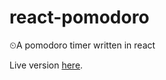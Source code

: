 # react-pomodoro
⏲A pomodoro timer written in react

Live version [here](http://ztoben-react-pomodoro.surge.sh/).

